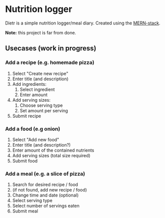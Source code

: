 # Nutrition logger
Dietr is a simple nutrition logger/meal diary. Created using the [MERN-stack](http://mern.io/). 

**Note:** this project is far from done.

## Usecases (work in progress)

### Add a recipe (e.g. homemade pizza)
1. Select "Create new recipe"
2. Enter title (and description)
3. Add ingredients:
    1. Select ingredient
    2. Enter amount
4. Add serving sizes:
    1. Choose serving type
    2. Set amount per serving
5. Submit recipe

### Add a food (e.g onion)
1. Select "Add new food"
2. Enter title (and description?)
3. Enter amount of the contained nutrients
4. Add serving sizes (total size required)
5. Submit food

### Add a meal (e.g. a slice of pizza)
1. Search for desired recipe / food
2. (if not found, add new recipe / food)
3. Change time and date (optional)
4. Select serving type
5. Select number of servings eaten
6. Submit meal
